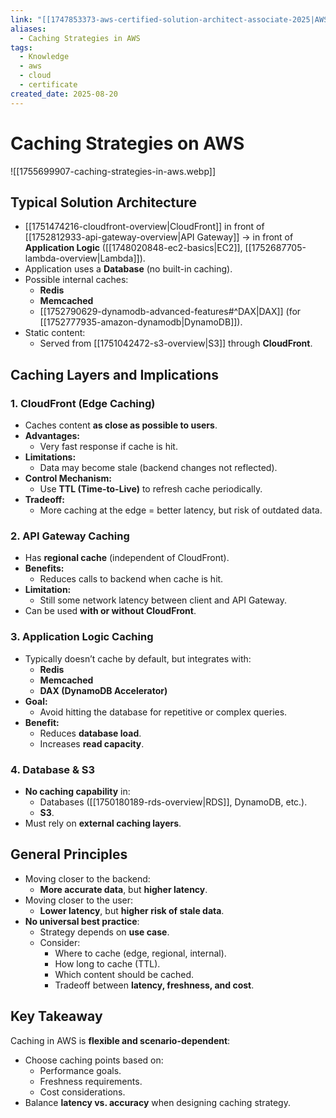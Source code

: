 ```yaml
---
link: "[[1747853373-aws-certified-solution-architect-associate-2025|AWS Certified Solution Architect Associate 2025]]"
aliases:
  - Caching Strategies in AWS
tags:
  - Knowledge
  - aws
  - cloud
  - certificate
created_date: 2025-08-20
---
```

# Caching Strategies on AWS
![[1755699907-caching-strategies-in-aws.webp]]
## Typical Solution Architecture
- [[1751474216-cloudfront-overview|CloudFront]] in front of [[1752812933-api-gateway-overview|API Gateway]] → in front of **Application Logic** ([[1748020848-ec2-basics|EC2]], [[1752687705-lambda-overview|Lambda]]).
- Application uses a **Database** (no built-in caching).
- Possible internal caches:
  - **Redis**
  - **Memcached**
  - [[1752790629-dynamodb-advanced-features#^DAX|DAX]] (for [[1752777935-amazon-dynamodb|DynamoDB]]).
- Static content:
  - Served from [[1751042472-s3-overview|S3]] through **CloudFront**.

## Caching Layers and Implications

### 1. **CloudFront (Edge Caching)**
- Caches content **as close as possible to users**.
- **Advantages:**
  - Very fast response if cache is hit.
- **Limitations:**
  - Data may become stale (backend changes not reflected).
- **Control Mechanism:**
  - Use **TTL (Time-to-Live)** to refresh cache periodically.
- **Tradeoff:**
  - More caching at the edge = better latency, but risk of outdated data.

### 2. **API Gateway Caching**
- Has **regional cache** (independent of CloudFront).
- **Benefits:**
  - Reduces calls to backend when cache is hit.
- **Limitation:**
  - Still some network latency between client and API Gateway.
- Can be used **with or without CloudFront**.

### 3. **Application Logic Caching**
- Typically doesn’t cache by default, but integrates with:
  - **Redis**
  - **Memcached**
  - **DAX (DynamoDB Accelerator)**
- **Goal:**
  - Avoid hitting the database for repetitive or complex queries.
- **Benefit:**
  - Reduces **database load**.
  - Increases **read capacity**.

### 4. **Database & S3**
- **No caching capability** in:
  - Databases ([[1750180189-rds-overview|RDS]], DynamoDB, etc.).
  - **S3**.
- Must rely on **external caching layers**.

## General Principles
- Moving closer to the backend:
  - **More accurate data**, but **higher latency**.
- Moving closer to the user:
  - **Lower latency**, but **higher risk of stale data**.
- **No universal best practice**:
  - Strategy depends on **use case**.
  - Consider:
    - Where to cache (edge, regional, internal).
    - How long to cache (TTL).
    - Which content should be cached.
    - Tradeoff between **latency, freshness, and cost**.

## Key Takeaway
Caching in AWS is **flexible and scenario-dependent**:
- Choose caching points based on:
  - Performance goals.
  - Freshness requirements.
  - Cost considerations.
- Balance **latency vs. accuracy** when designing caching strategy.

